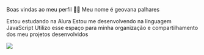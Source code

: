 
Boas vindas ao meu perfil 💙💙
Meu nome é geovana palhares

Estou estudando na Alura
Estou me desenvolvendo na linguagem JavaScript
Utilizo esse espaço para minha organização e compartilhamento dos meu projetos desenvolvidos



![](https://media.tenor.com/R3rlFeb8NPYAAAAM/cristiano-ronaldo-ronaldo-manchester.gif)
